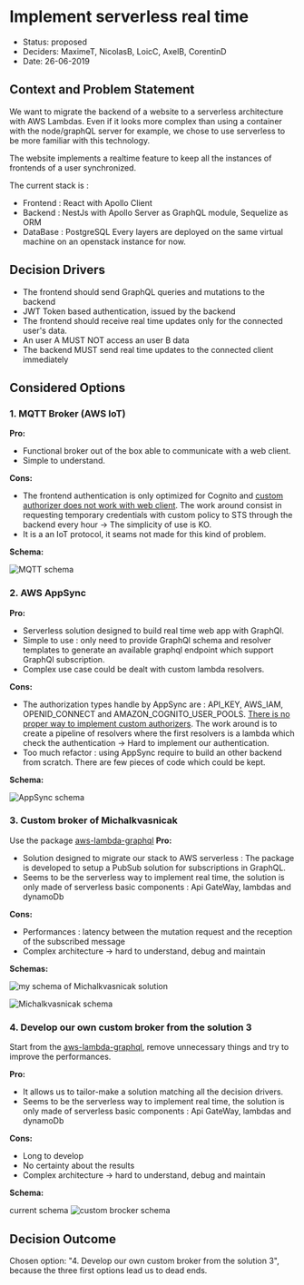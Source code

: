 # Implement serverless real time

* Status: proposed
* Deciders: MaximeT, NicolasB, LoicC, AxelB, CorentinD
* Date: 26-06-2019


## Context and Problem Statement

We want to migrate the backend of a website to a serverless architecture with AWS Lambdas. Even if it looks more complex than using a container with the node/graphQL server for example, we chose to use serverless to be more familiar with this technology.

The website implements a realtime feature to keep all the instances of frontends of a user synchronized.

The current stack is :
* Frontend : React with Apollo Client
* Backend : NestJs with Apollo Server as GraphQL module, Sequelize as ORM
* DataBase : PostgreSQL
Every layers are deployed on the same virtual machine on an openstack instance for now.

## Decision Drivers

* The frontend should send GraphQL queries and mutations to the backend
* JWT Token based authentication, issued by the backend
* The frontend should receive real time updates only for the connected user's data.
* An user A MUST NOT access an user B data
* The backend MUST send real time updates to the connected client immediately

## Considered Options

### 1. MQTT Broker (AWS IoT)

**Pro:**

* Functional broker out of the box able to communicate with a web client.
* Simple to understand.

**Cons:**

* The frontend authentication is only optimized for Cognito and
 [custom authorizer does not work with web client](https://github.com/aws/aws-iot-device-sdk-js/issues/169).
The work around consist in requesting temporary credentials with custom policy to STS through the backend every hour 
&rarr; The simplicity of use is KO.   
* It is a an IoT protocol, it seams not made for this kind of problem.

**Schema:**

![MQTT schema](Schema_serverless_pubsub_mqtt.png)

### 2. AWS AppSync

**Pro:**

* Serverless solution designed to build real time web app with GraphQl.
* Simple to use : only need to provide GraphQl schema and resolver templates to generate an available graphql endpoint 
which support GraphQl subscription.
* Complex use case could be dealt with custom lambda resolvers.

**Cons:** 

* The authorization types handle by AppSync are : API_KEY, AWS_IAM, OPENID_CONNECT and AMAZON_COGNITO_USER_POOLS.
 [There is no proper way to implement custom authorizers](https://github.com/aws/aws-appsync-community/issues/2). 
 The work around is to create a pipeline of resolvers where the first resolvers is a lambda which check the authentication 
&rarr; Hard to implement our authentication.
* Too much refactor : using AppSync require to build an other backend from scratch. There are few pieces of code which could be kept.

**Schema:**

![AppSync schema](appsync_schema.png)

### 3. Custom broker of Michalkvasnicak

Use the package [aws-lambda-graphql](https://github.com/michalkvasnicak/aws-lambda-graphql)
**Pro:** 

* Solution designed to migrate our stack to AWS serverless :
 The package is developed to setup a PubSub solution for subscriptions in GraphQL.
* Seems to be the serverless way to implement real time, the solution is only made of serverless basic components : 
Api GateWay, lambdas and dynamoDb

**Cons:** 

* Performances : latency between the mutation request and the reception of the subscribed message
* Complex architecture &rarr; hard to understand, debug and maintain

**Schemas:**

![my schema of Michalkvasnicak solution](my_schema_of_Michalkvasnicak_solution.jpg)

![Michalkvasnicak schema](michalkvasnicak_schema.svg)

### 4. Develop our own custom broker from the solution 3

Start from the [aws-lambda-graphql](https://github.com/michalkvasnicak/aws-lambda-graphql), remove unnecessary things and try to improve the performances. 

**Pro:** 

* It allows us to tailor-make a solution matching all the decision drivers.
* Seems to be the serverless way to implement real time, the solution is only made of serverless basic components : 
Api GateWay, lambdas and dynamoDb

**Cons:** 

* Long to develop
* No certainty about the results
* Complex architecture &rarr; hard to understand, debug and maintain
 
**Schema:** 
 
 current schema
 ![custom brocker schema](DynamoDb_pubsub_serverless.png)

## Decision Outcome

Chosen option: "4. Develop our own custom broker from the solution 3", because the three first options lead us to dead ends.
